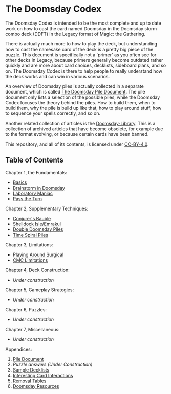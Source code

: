 # The Doomsday Codex

The Doomsday Codex is intended to be the most complete and up to date work on
how to cast the card named Doomsday in the Doomsday storm combo deck (DDFT) in
the Legacy format of Magic: the Gathering.

There is actually much more to how to play the deck, but understanding how to
cast the namesake card of the deck is a pretty big piece of the puzzle. This
document is specifically not a 'primer' as you often see for other decks in
Legacy, because primers generally become outdated rather quickly and are more
about card choices, decklists, sideboard plans, and so on. The Doomsday Codex is
there to help people to really understand how the deck works and can win in
various scenarios.

An overview of Doomsday piles is actually collected in a separate document,
which is called [The Doomsday Pile Document][10]. The pile document only lists a
selection of the possible piles, while the Doomsday Codex focuses the theory
behind the piles. How to build them, when to build them, why the pile is build
up like that, how to play around stuff, how to sequence your spells correctly,
and so on.

Another related collection of articles is the [Doomsday-Library][20]. This is a
collection of archived articles that have become obsolete, for example due to
the format evolving, or because certain cards have been banned.

This repository, and all of its contents, is licensed under [CC-BY-4.0][30].

[10]: http://ddft.wiki/pages-output/appendix/pile-doc
[20]: https://github.com/Bennotsi-MTG/Doomsday-Library
[30]: https://creativecommons.org/licenses/by/4.0/

## Table of Contents

Chapter 1, the Fundamentals:

- [Basics](/chapters/1/basics/)
- [Brainstorm in Doomsday](/chapters/1/brainstorm/)
- [Laboratory Maniac](http://ddft.wiki/pages-output/ch1/laboratory-maniac)
- [Pass the Turn](http://ddft.wiki/pages-output/ch1/pass-the-turn)

Chapter 2, Supplementary Techniques:

- [Conjurer's Bauble](http://ddft.wiki/pages-output/ch2/cb-piles)
- [Shelldock Isle/Emrakul](http://ddft.wiki/pages-output/ch2/shelldock-emrakul)
- [Double Doomsday Piles](http://ddft.wiki/pages-output/ch2/double-doomsday)
- [Time Spiral Piles](http://ddft.wiki/pages-output/ch2/doomsday-timespiral)

Chapter 3, Limitations:

- [Playing Around Surgical](http://ddft.wiki/pages-output/ch3/surgical)
- [CMC Limitations](http://ddft.wiki/pages-output/ch3/cmc_limits)

Chapter 4, Deck Construction:

- *Under construction*

Chapter 5, Gameplay Strategies:

- *Under construction*

Chapter 6, Puzzles:

- *Under construction*

Chapter 7, Miscellaneous:

- *Under construction*

Appendices:

1. [Pile Document](http://ddft.wiki/pages-output/appendix/pile-doc)
1. *Puzzle answers (Under Construction)*
1. [Sample Decklists](http://ddft.wiki/pages-output/appendix/Decklist)
1. [Interesting Card Interactions](http://ddft.wiki/pages-output/appendix/interesting-interactions)
1. [Removal Tables](http://ddft.wiki/pages-output/appendix/rem_table)
1. [Doomsday Resources](http://ddft.wiki/pages-output/appendix/external_resources)
